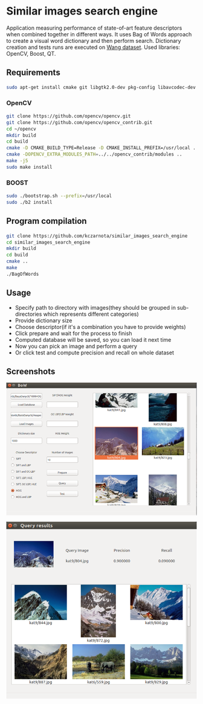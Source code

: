 # Similar images search engine
Application measuring performance of state-of-art feature descriptors when combined together in different ways.
It uses Bag of Words approach to create a visual word dictionary and then perform search.
Dictionary creation and tests runs are executed on [Wang dataset](http://wang.ist.psu.edu/docs/related/). Used libraries: OpenCV, Boost, QT.

## Requirements
```bash
sudo apt-get install cmake git libgtk2.0-dev pkg-config libavcodec-dev libavformat-dev libswscale-dev qtcreator qt5-default
```

### OpenCV
```bash
git clone https://github.com/opencv/opencv.git
git clone https://github.com/opencv/opencv_contrib.git
cd ~/opencv
mkdir build
cd build
cmake -D CMAKE_BUILD_TYPE=Release -D CMAKE_INSTALL_PREFIX=/usr/local ..
cmake -DOPENCV_EXTRA_MODULES_PATH=../../opencv_contrib/modules ..
make -j5
sudo make install
```

### BOOST
```bash
sudo ./bootstrap.sh --prefix=/usr/local
sudo ./b2 install
```

## Program compilation
```bash
git clone https://github.com/kczarnota/similar_images_search_engine
cd similar_images_search_engine
mkdir build
cd build
cmake ..
make
./BagOfWords
```

## Usage
* Specify path to directory with images(they should be grouped in sub-directories which represents different categories)
* Provide dictionary size
* Choose descriptor(if it's a combination you have to provide weights)
* Click prepare and wait for the process to finish
* Computed database will be saved, so you can load it next time
* Now you can pick an image and perform a query
* Or click test and compute precision and recall on whole dataset

## Screenshots
![](Screenshots/main_window.png?raw=true)

![](Screenshots/query.png?raw=true)